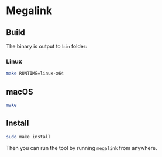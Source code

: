 # Megalink

## Build

The binary is output to `bin` folder:

### Linux

```sh
make RUNTIME=linux-x64
```

## macOS

```sh
make
```

## Install

```sh
sudo make install
```

Then you can run the tool by running `megalink` from anywhere.

